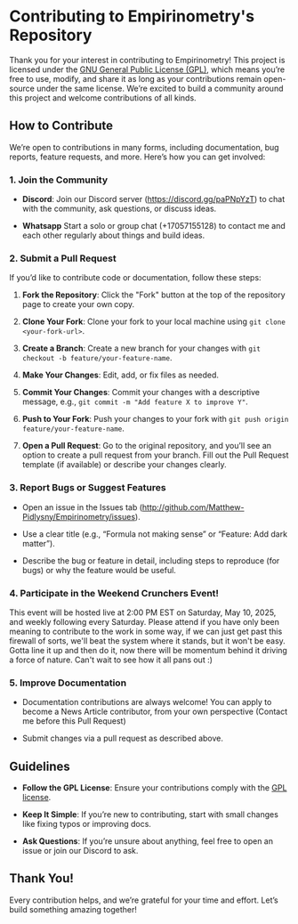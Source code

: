 # Contributing to Empirinometry's Repository

Thank you for your interest in contributing to Empirinometry! This project is licensed under the [GNU General Public License (GPL)](https://www.gnu.org/licenses/gpl-3.0.en.html), which means you’re free to use, modify, and share it as long as your contributions remain open-source under the same license. We’re excited to build a community around this project and welcome contributions of all kinds.

## How to Contribute

We’re open to contributions in many forms, including documentation, bug reports, feature requests, and more. Here’s how you can get involved:

### 1. Join the Community

- **Discord**: Join our Discord server (https://discord.gg/paPNpYzT) to chat with the community, ask questions, or discuss ideas.

-  **Whatsapp** Start a solo or group chat (+17057155128) to contact me and each other regularly about things and build ideas.

### 2. Submit a Pull Request

If you’d like to contribute code or documentation, follow these steps:

1. **Fork the Repository**: Click the "Fork" button at the top of the repository page to create your own copy.

2. **Clone Your Fork**: Clone your fork to your local machine using `git clone <your-fork-url>`.

3. **Create a Branch**: Create a new branch for your changes with `git checkout -b feature/your-feature-name`.

4. **Make Your Changes**: Edit, add, or fix files as needed.

5. **Commit Your Changes**: Commit your changes with a descriptive message, e.g., `git commit -m "Add feature X to improve Y"`.

6. **Push to Your Fork**: Push your changes to your fork with `git push origin feature/your-feature-name`.

7. **Open a Pull Request**: Go to the original repository, and you’ll see an option to create a pull request from your branch. Fill out the Pull Request template (if available) or describe your changes clearly.

### 3. Report Bugs or Suggest Features

- Open an issue in the Issues tab (http://github.com/Matthew-Pidlysny/Empirinometry/issues).

- Use a clear title (e.g., “Formula not making sense” or “Feature: Add dark matter”).

- Describe the bug or feature in detail, including steps to reproduce (for bugs) or why the feature would be useful.

### 4. Participate in the Weekend Crunchers Event!

This event will be hosted live at 2:00 PM EST on Saturday, May 10, 2025, and weekly following every Saturday.  Please attend if you have only been meaning to contribute to the work in some way, if we can just get past this firewall of sorts, we'll beat the system where it stands, but it won't be easy.  Gotta line it up and then do it, now there will be momentum behind it driving a force of nature.  Can't wait to see how it all pans out :)

### 5. Improve Documentation

- Documentation contributions are always welcome! You can apply to become a News Article contributor, from your own perspective (Contact me before this Pull Request)

- Submit changes via a pull request as described above.

## Guidelines

- **Follow the GPL License**: Ensure your contributions comply with the [GPL license](https://www.gnu.org/licenses/gpl-3.0.en.html).

- **Keep It Simple**: If you’re new to contributing, start with small changes like fixing typos or improving docs.

- **Ask Questions**: If you’re unsure about anything, feel free to open an issue or join our Discord to ask.

## Thank You!

Every contribution helps, and we’re grateful for your time and effort. Let’s build something amazing together!
